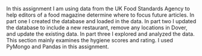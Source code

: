 In this assignment I am using data from the UK Food Standards Agency to help editors of a food magazine determine where to focus future articles. In part one I created the database and loaded in the data. In part two I updated the database to include a new restaurant, remove any locations in Dover, and update the existing data. In part three I explored and analyzed the data. This section mainly examines the hygiene scores and rating. I used PyMongo and Pandas in this assignment.
